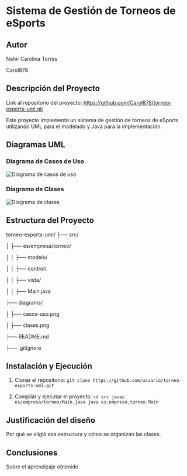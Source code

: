 # Sistema de Gestión de Torneos de eSports 

## Autor 
Nahir Carolina Torres

Carol878 

## Descripción del Proyecto 

Link al repositorio del proyecto: https://github.com/Carol878/torneo-esports-uml.git

Este proyecto implementa un sistema de gestión de torneos de eSports utilizando UML para el modelado y Java para la implementación.

## Diagramas UML 
### Diagrama de Casos de Uso 
![Diagrama de casos de uso](diagrams/casos-uso.png) 

### Diagrama de Clases 
![Diagrama de clases](diagrams/clases.png) 

## Estructura del Proyecto 
torneo-esports-uml/ ├── src/ 

│ ├── es/empresa/torneo/ 

│ │ ├── modelo/ 

│ │ ├── control/ 

│ │ ├── vista/ 

│ │ ├── Main.java 

├── diagrams/ 

│ ├── casos-uso.png 

│ ├── clases.png 

├── README.md 

├── .gitignore



## Instalación y Ejecución 
1. Clonar el repositorio:
`git clone https://github.com/usuario/torneo-esports-uml.git`

2. Compilar y ejecutar el proyecto:
`cd src javac es/empresa/torneo/Main.java java es.empresa.torneo.Main`

## Justificación del diseño
Por qué se eligió esa estructura y cómo se organizan las clases. 

## Conclusiones 
Sobre el aprendizaje obtenido.
